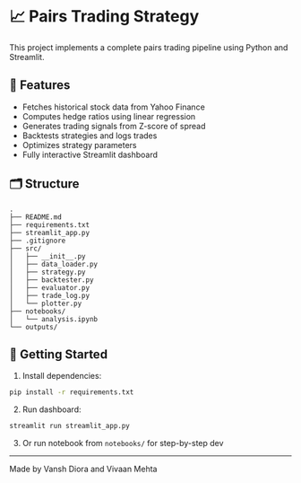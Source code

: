 # 📈 Pairs Trading Strategy

This project implements a complete pairs trading pipeline using Python and Streamlit.

## 🔧 Features
- Fetches historical stock data from Yahoo Finance
- Computes hedge ratios using linear regression
- Generates trading signals from Z-score of spread
- Backtests strategies and logs trades
- Optimizes strategy parameters
- Fully interactive Streamlit dashboard

## 🗂️ Structure

```
.
├── README.md
├── requirements.txt
├── streamlit_app.py
├── .gitignore
├── src/
│   ├── __init__.py
│   ├── data_loader.py
│   ├── strategy.py
│   ├── backtester.py
│   ├── evaluator.py
│   ├── trade_log.py
│   └── plotter.py
├── notebooks/
│   └── analysis.ipynb
└── outputs/
```

## 🚀 Getting Started

1. Install dependencies:
```bash
pip install -r requirements.txt
```

2. Run dashboard:
```bash
streamlit run streamlit_app.py
```

3. Or run notebook from `notebooks/` for step-by-step dev

---

Made by Vansh Diora and Vivaan Mehta
